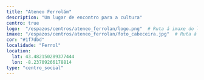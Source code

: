 ```yaml
---
title: "Ateneo Ferrolám"
description: "Um lugar de encontro para a cultura"
centro: true
logo:  "/espazos/centros/ateneo_ferrolan/logo.png"  # Ruta á imaxe do logo
imaxe: "/espazos/centros/ateneo_ferrolan/foto_cabeceira.jpg"  # Ruta á imaxe de fondo
cor: "#1f7dbd"
localidade: "Ferrol"
location:
  lat: 43.482150289377444
  lon: -8.23709266178814
type: "centro_social"
---
```

